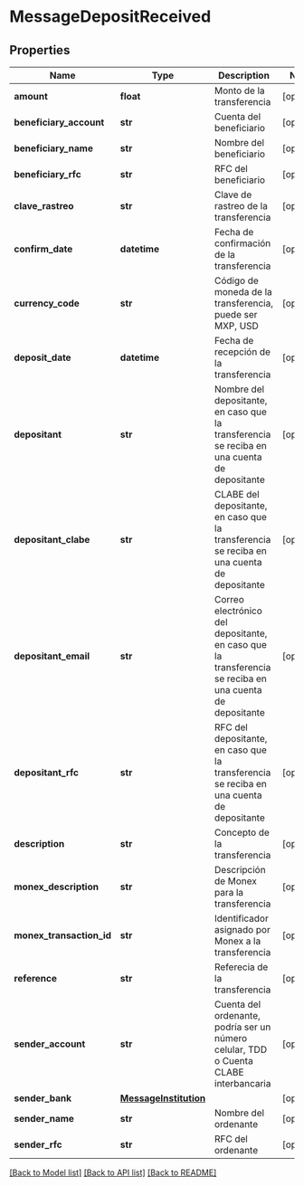 # MessageDepositReceived

## Properties
Name | Type | Description | Notes
------------ | ------------- | ------------- | -------------
**amount** | **float** | Monto de la transferencia | [optional] 
**beneficiary_account** | **str** | Cuenta del beneficiario | [optional] 
**beneficiary_name** | **str** | Nombre del beneficiario | [optional] 
**beneficiary_rfc** | **str** | RFC del beneficiario | [optional] 
**clave_rastreo** | **str** | Clave de rastreo de la transferencia | [optional] 
**confirm_date** | **datetime** | Fecha de confirmación de la transferencia | [optional] 
**currency_code** | **str** | Código de moneda de la transferencia, puede ser MXP, USD | [optional] 
**deposit_date** | **datetime** | Fecha de recepción de la transferencia | [optional] 
**depositant** | **str** | Nombre del depositante, en caso que la transferencia se reciba en una cuenta de depositante | [optional] 
**depositant_clabe** | **str** | CLABE del depositante, en caso que la transferencia se reciba en una cuenta de depositante | [optional] 
**depositant_email** | **str** | Correo electrónico del depositante, en caso que la transferencia se reciba en una cuenta de depositante | [optional] 
**depositant_rfc** | **str** | RFC del depositante, en caso que la transferencia se reciba en una cuenta de depositante | [optional] 
**description** | **str** | Concepto de la transferencia | [optional] 
**monex_description** | **str** | Descripción de Monex para la transferencia | [optional] 
**monex_transaction_id** | **str** | Identificador asignado por Monex a la transferencia | [optional] 
**reference** | **str** | Referecia de la transferencia | [optional] 
**sender_account** | **str** | Cuenta del ordenante, podría ser un número celular, TDD o Cuenta CLABE interbancaria | [optional] 
**sender_bank** | [**MessageInstitution**](MessageInstitution.md) |  | [optional] 
**sender_name** | **str** | Nombre del ordenante | [optional] 
**sender_rfc** | **str** | RFC del ordenante | [optional] 

[[Back to Model list]](../README.md#documentation-for-models) [[Back to API list]](../README.md#documentation-for-api-endpoints) [[Back to README]](../README.md)

